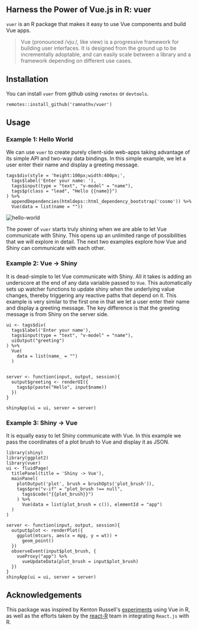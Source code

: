 ## Harness the Power of Vue.js in R: vuer

`vuer` is an R package that makes it easy to use Vue components and build Vue apps.

> Vue (pronounced /vjuː/, like view) is a progressive framework for building user interfaces. It is designed from the ground up to be incrementally adoptable, and can easily scale between a library and a framework depending on different use cases.


## Installation

You can install `vuer` from github using `remotes` or `devtools`.

```{r}
remotes::install_github('ramnathv/vuer')
```

## Usage

### Example 1: Hello World

We can use `vuer` to create purely client-side web-apps taking advantage of its simple API and two-way data bindings. In this simple example, we let a user enter their name and display a greeting message. 

```{r}
tags$div(style = 'height:100px;width:400px;',
  tags$label('Enter your name: '),
  tags$input(type = "text", "v-model" = "name"),
  tags$p(class = "lead", "Hello {{name}}")
) %>% 
  appendDependencies(htmldeps::html_dependency_bootstrap('cosmo')) %>% 
  Vue(data = list(name = ""))
```

![hello-world](https://media.giphy.com/media/ce669rsmXJYhRqt09u/giphy.gif)

The power of `vuer` starts truly shining when we are able to let Vue communicate with Shiny. This opens up an unlimited range of possibilities that we will explore in detail. The next two examples explore how Vue and Shiny can communicate with each other.

### Example 2: Vue -> Shiny

It is dead-simple to let Vue communicate with Shiny. All it takes is adding an underscore at the end of any data variable passed to `Vue`. This automatically sets up watcher functions to update shiny when the underlying value changes, thereby triggering any reactive paths that depend on it. This example is very similar to the first one in that we let a user enter their name and display a greeting message. The key difference is that the greeting message is from Shiny on the server side.

```{r}
ui <- tags$div(
  tags$label('Enter your name'),
  tags$input(type = "text", "v-model" = "name"),
  uiOutput("greeting")
) %>% 
  Vue(
    data = list(name_ = "")
  )


server <- function(input, output, session){
  output$greeting <- renderUI({
    tags$p(paste("Hello", input$name))
  })
}

shinyApp(ui = ui, server = server)
```


### Example 3: Shiny -> Vue

It is equally easy to let Shiny communicate with Vue. In this example we pass the coordinates of a plot brush to Vue and display it as JSON.

```{r}
library(shiny)
library(ggplot2)
library(vuer)
ui <- fluidPage(
  titlePanel(title = 'Shiny -> Vue'),
  mainPanel(
    plotOutput('plot', brush = brushOpts('plot_brush')),
    tags$pre("v-if" = "plot_brush !== null", 
      tags$code("{{plot_brush}}")
    ) %>% 
      Vue(data = list(plot_brush = c()), elementId = "app")
  )
)

server <- function(input, output, session){
  output$plot <- renderPlot({
    ggplot(mtcars, aes(x = mpg, y = wt)) +
      geom_point()
  })
  observeEvent(input$plot_brush, {
    vueProxy("app") %>% 
      vueUpdateData(plot_brush = input$plot_brush)
  })
}
shinyApp(ui = ui, server = server)
```

## Acknowledgements

This package was inspired by Kenton Russell's [experiments](https://github.com/timelyportfolio/vueR) using Vue in R, as well as the efforts taken by the [react-R](https://github.com/react-R/reactR) team in integrating `React.js` with R. 
